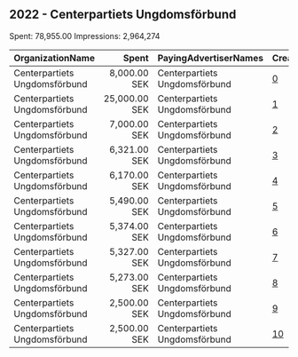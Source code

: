 ## 2022 - Centerpartiets Ungdomsförbund 
Spent: 78,955.00
Impressions: 2,964,274

|OrganizationName|Spent|PayingAdvertiserNames|CreativeUrls|Impressions|Genders|AgeBrackets|CountryCodes|BillingAddresses|CandidateBallotInformation|
|:---|---:|:---|:---|---:|:---|:---|:---|:---|:---|
|Centerpartiets Ungdomsförbund|8,000.00 SEK|Centerpartiets Ungdomsförbund|[0](https://www.snap.com/political-ads/asset/9c6d7002e791f3388041c9fa8f3408729d0084f9e21a5e2c6ba6e28dc2b26dcf?mediaType=mp4)|392,870|||sweden|SE||
|Centerpartiets Ungdomsförbund|25,000.00 SEK|Centerpartiets Ungdomsförbund|[1](https://www.snap.com/political-ads/asset/5a26a57e51fdf648bd22e59c73c25d2ea2ac76291008972149ca830fcb02d27f?mediaType=mp4)|369,090||18-26|sweden|SE||
|Centerpartiets Ungdomsförbund|7,000.00 SEK|Centerpartiets Ungdomsförbund|[2](https://www.snap.com/political-ads/asset/6425cd5b1619a61b98eea024e743d1a69c91f1870d49bb5e5cc0edbfc3ad3fb6?mediaType=png)|342,022|||sweden|SE||
|Centerpartiets Ungdomsförbund|6,321.00 SEK|Centerpartiets Ungdomsförbund|[3](https://www.snap.com/political-ads/asset/d5f57b0b681f1f695cf768e852c251776addf88e5510faa86e4ec2e275d97b2a?mediaType=mp4)|298,242||18-26|sweden|SE||
|Centerpartiets Ungdomsförbund|6,170.00 SEK|Centerpartiets Ungdomsförbund|[4](https://www.snap.com/political-ads/asset/7c9874437e3e471d21f2bbdf1ddb190affd83cf4cbc3ab28710537a21e7e5058?mediaType=mp4)|290,106||18-26|sweden|SE||
|Centerpartiets Ungdomsförbund|5,490.00 SEK|Centerpartiets Ungdomsförbund|[5](https://www.snap.com/political-ads/asset/247053eb1cc181f48dd52119b59947f85cab5285b06466d7d13841ef5082a21c?mediaType=mp4)|260,004||18-26|sweden|SE||
|Centerpartiets Ungdomsförbund|5,374.00 SEK|Centerpartiets Ungdomsförbund|[6](https://www.snap.com/political-ads/asset/ff339fa8cd0c993805df35cee0e29fd7fc52c545486ea367e9ff790a04aaf0a9?mediaType=mp4)|255,366||18-26|sweden|SE||
|Centerpartiets Ungdomsförbund|5,327.00 SEK|Centerpartiets Ungdomsförbund|[7](https://www.snap.com/political-ads/asset/f9f2c0c022993639f80888b159c88a9a8eb0ece4324e6c83a9f852d1f9c71c6f?mediaType=mp4)|252,419||18-26|sweden|SE||
|Centerpartiets Ungdomsförbund|5,273.00 SEK|Centerpartiets Ungdomsförbund|[8](https://www.snap.com/political-ads/asset/da4515d7b95c97b4013dc4af8b1233a78f9852c21201ad2b389c32dd60f6edc5?mediaType=mp4)|251,069||18-26|sweden|SE||
|Centerpartiets Ungdomsförbund|2,500.00 SEK|Centerpartiets Ungdomsförbund|[9](https://www.snap.com/political-ads/asset/20e7a5ce478305f7f6abb496ee550670cf22b7342de9b3ca1d1f9bef131878d3?mediaType=png)|135,783|||sweden|SE||
|Centerpartiets Ungdomsförbund|2,500.00 SEK|Centerpartiets Ungdomsförbund|[10](https://www.snap.com/political-ads/asset/bfb22e61021f0867e164924bdd4a93b75ac06fdc8a92cdbc04f5e2414735d342?mediaType=png)|117,303|||sweden|SE||
